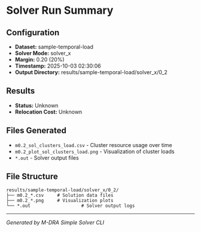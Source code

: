 # Solver Run Summary

## Configuration
- **Dataset:** sample-temporal-load
- **Solver Mode:** solver_x
- **Margin:** 0.20 (20%)
- **Timestamp:** 2025-10-03 02:30:06
- **Output Directory:** results/sample-temporal-load/solver_x/0_2

## Results
- **Status:** Unknown
- **Relocation Cost:** Unknown

## Files Generated
- `m0.2_sol_clusters_load.csv` - Cluster resource usage over time
- `m0.2_plot_sol_clusters_load.png` - Visualization of cluster loads
- `*.out` - Solver output files

## File Structure
```
results/sample-temporal-load/solver_x/0_2/
├── m0.2_*.csv     # Solution data files
├── m0.2_*.png     # Visualization plots
└── *.out                   # Solver output logs
```

---
*Generated by M-DRA Simple Solver CLI*
